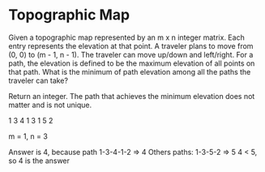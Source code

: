 # Topographic Map

Given a topographic map represented by an m x n integer matrix. Each entry represents the elevation at that point. 
A traveler plans to move from (0, 0) to (m - 1, n - 1). The traveler can move up/down and left/right. 
For a path, the elevation is defined to be the maximum elevation of all points on that path.
What is the minimum of path elevation among all the paths the traveler can take?
  
Return an integer. The path that achieves the minimum elevation does not matter and is not unique.
  
1 3 4 1
3 1 5 2
  
m = 1, n = 3

Answer is 4, because path 1-3-4-1-2 => 4
Others paths: 1-3-5-2 => 5
4 < 5, so 4 is the answer


